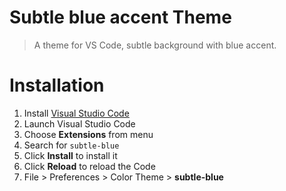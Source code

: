# Subtle blue accent Theme

> A theme for VS Code, subtle background with blue accent.

# Installation

1. Install [Visual Studio Code](https://code.visualstudio.com/)
2. Launch Visual Studio Code
3. Choose **Extensions** from menu
4. Search for `subtle-blue`
5. Click **Install** to install it
6. Click **Reload** to reload the Code
7. File > Preferences > Color Theme > **subtle-blue**
